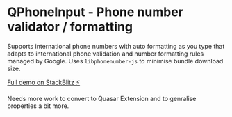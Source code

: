# QPhoneInput - Phone number validator / formatting

Supports international phone numbers with auto formatting as you type that adapts to international phone validation and number formatting rules managed by Google.  Uses `libphonenumber-js` to minimise bundle download size.  

[Full demo on StackBlitz ⚡️](https://stackblitz.com/fork/edit/quasar-q-phone-input)

Needs more work to convert to Quasar Extension and to genralise properties a bit more. 
